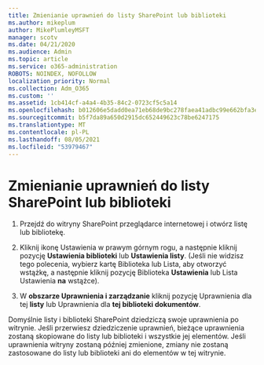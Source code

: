 ```yaml
---
title: Zmienianie uprawnień do listy SharePoint lub biblioteki
ms.author: mikeplum
author: MikePlumleyMSFT
manager: scotv
ms.date: 04/21/2020
ms.audience: Admin
ms.topic: article
ms.service: o365-administration
ROBOTS: NOINDEX, NOFOLLOW
localization_priority: Normal
ms.collection: Adm_O365
ms.custom: ''
ms.assetid: 1cb414cf-a4a4-4b35-84c2-0723cf5c5a14
ms.openlocfilehash: b012606e5dadd0ea71eb68de9bc278faea41adbc99e662bfa3eea6653548c1a8
ms.sourcegitcommit: b5f7da89a650d2915dc652449623c78be6247175
ms.translationtype: MT
ms.contentlocale: pl-PL
ms.lasthandoff: 08/05/2021
ms.locfileid: "53979467"
---
```

# <a name="change-permissions-for-a-sharepoint-list-or-library"></a>Zmienianie uprawnień do listy SharePoint lub biblioteki

1. Przejdź do witryny SharePoint przeglądarce internetowej i otwórz listę lub bibliotekę.
    
2. Kliknij ikonę Ustawienia w prawym górnym rogu, a następnie kliknij pozycję **Ustawienia biblioteki** lub **Ustawienia listy**. (Jeśli nie widzisz tego polecenia,  wybierz  kartę Biblioteka lub Lista, aby otworzyć wstążkę, a następnie kliknij pozycję Biblioteka **Ustawienia** lub Lista Ustawienia **na** wstążce). 
    
3. W **obszarze Uprawnienia i zarządzanie** kliknij pozycję Uprawnienia dla tej **listy** lub Uprawnienia dla **tej biblioteki dokumentów**.
    
Domyślnie listy i biblioteki SharePoint dziedziczą swoje uprawnienia po witrynie. Jeśli przerwiesz dziedziczenie uprawnień, bieżące uprawnienia zostaną skopiowane do listy lub biblioteki i wszystkie jej elementów. Jeśli uprawnienia witryny zostaną później zmienione, zmiany nie zostaną zastosowane do listy lub biblioteki ani do elementów w tej witrynie.
  

